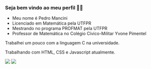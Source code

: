 ### Seja bem vindo ao meu perfil 👨‍🏫

- Meu nome é Pedro Mancini
- Licenciado em Matemática pela UTFPR
- Mestrando no programa PROFMAT pela UTFPR
- Professor de Matemática no Colégio Cívico-Militar Yvone Pimentel

Trabalhei um pouco com a linguagem C na universidade.


Trabalhando com HTML, CSS e Javascript atualmente.


![](https://media1.tenor.com/m/YR1hxyktKYYAAAAC/cat.gif)
![](https://media1.tenor.com/m/ucLLyC6hYrgAAAAd/cat-cat-math.gif)
